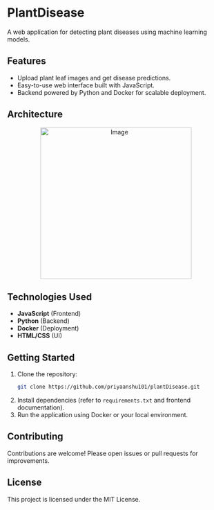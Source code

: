 # PlantDisease

A web application for detecting plant diseases using machine learning models.

## Features

- Upload plant leaf images and get disease predictions.
- Easy-to-use web interface built with JavaScript.
- Backend powered by Python and Docker for scalable deployment.

## Architecture
<p align="center">
  <img width="350" height=350" alt="Image" src="https://github.com/user-attachments/assets/50fc7a47-e901-45c6-9b81-72120ada1107" />
</p>

## Technologies Used

- **JavaScript** (Frontend)
- **Python** (Backend)
- **Docker** (Deployment)
- **HTML/CSS** (UI)

## Getting Started

1. Clone the repository:
   ```bash
   git clone https://github.com/priyaanshu101/plantDisease.git
   ```
2. Install dependencies (refer to `requirements.txt` and frontend documentation).
3. Run the application using Docker or your local environment.

## Contributing

Contributions are welcome! Please open issues or pull requests for improvements.

## License

This project is licensed under the MIT License.
